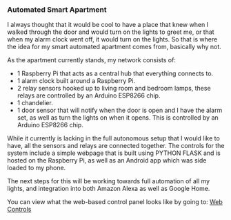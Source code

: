 <h3><b>Automated Smart Apartment</b></h3>

<p>I always thought that it would be cool to have a place that knew when I walked through the door and would turn on the lights to greet me, or that when my alarm clock went off, it would turn on the lights. So that is where the idea for my smart automated apartment comes from, basically why not.
</p>

As the apartment currently stands, my network consists of:
<ul>
<li>1 Raspberry Pi that acts as a central hub that everything connects to.</li>
<li>1 alarm clock built around a Raspberry Pi.</li>
<li>2 relay sensors hooked up to living room and bedroom lamps, these relays are controlled by an Arduino ESP8266 chip.</li>
<li>1 chandelier.</li>
<li>1 door sensor that will notify when the door is open and I have the alarm set, as well as turn the lights on when it opens. This is controlled by an Arduino ESP8266 chip.</li>
</ul>
<p>While it currently is lacking in the full autonomous setup that I would like to have, all the sensors and relays are connected together. The controls for the system include a simple webpage that is built using PYTHON FLASK and is hosted on the Raspberry Pi, as well as an Android app which was side loaded to my phone.</p>

<p>The next steps for this will be working towards full automation of all my lights, and integration into both Amazon Alexa as well as Google Home.</p>

<p>You can view what the web-based control panel looks like by going to: <a href="http://www.carlsondigitalsigns.com/casa/mobile.html">Web Controls</a>
